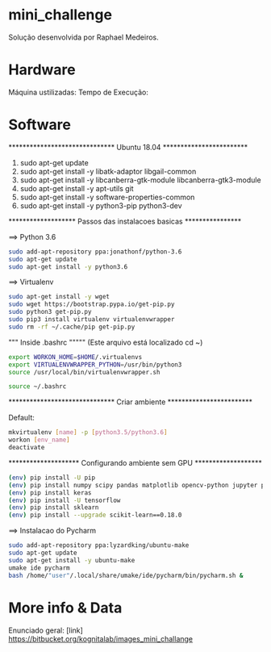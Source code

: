 # mini_challenge
Solução desenvolvida por Raphael Medeiros.

# Hardware
Máquina ustilizadas:
Tempo de Execução:

# Software

****************************** Ubuntu 18.04 ************************

1) sudo apt-get update
2) sudo apt-get install -y libatk-adaptor libgail-common 
3) sudo apt-get install -y libcanberra-gtk-module libcanberra-gtk3-module
4) sudo apt-get install -y apt-utils git
5) sudo apt-get install -y software-properties-common
6) sudo apt-get install -y python3-pip python3-dev


******************* Passos das instalacoes basicas ****************

==> Python 3.6

```sh
sudo add-apt-repository ppa:jonathonf/python-3.6
sudo apt-get update
sudo apt-get install -y python3.6
```

==> Virtualenv
```sh
sudo apt-get install -y wget
sudo wget https://bootstrap.pypa.io/get-pip.py
sudo python3 get-pip.py
sudo pip3 install virtualenv virtualenvwrapper
sudo rm -rf ~/.cache/pip get-pip.py
```

""" Inside .bashrc """"" (Este arquivo está localizado cd ~)
```sh
export WORKON_HOME=$HOME/.virtualenvs
export VIRTUALENVWRAPPER_PYTHON=/usr/bin/python3
source /usr/local/bin/virtualenvwrapper.sh

source ~/.bashrc
```

****************************** Criar ambiente ************************

Default:

```sh
mkvirtualenv [name] -p [python3.5/python3.6]
workon [env_name]
deactivate
```

******************** Configurando ambiente sem GPU *******************

```sh
(env) pip install -U pip
(env) pip install numpy scipy pandas matplotlib opencv-python jupyter pillow 
(env) pip install keras
(env) pip install -U tensorflow
(env) pip install sklearn
(env) pip install --upgrade scikit-learn==0.18.0
```

==> Instalacao do Pycharm

```sh
sudo add-apt-repository ppa:lyzardking/ubuntu-make
sudo apt-get update
sudo apt-get install -y ubuntu-make
umake ide pycharm
bash /home/"user"/.local/share/umake/ide/pycharm/bin/pycharm.sh &
```


# More info & Data

Enunciado geral:
[link] https://bitbucket.org/kognitalab/images_mini_challange





